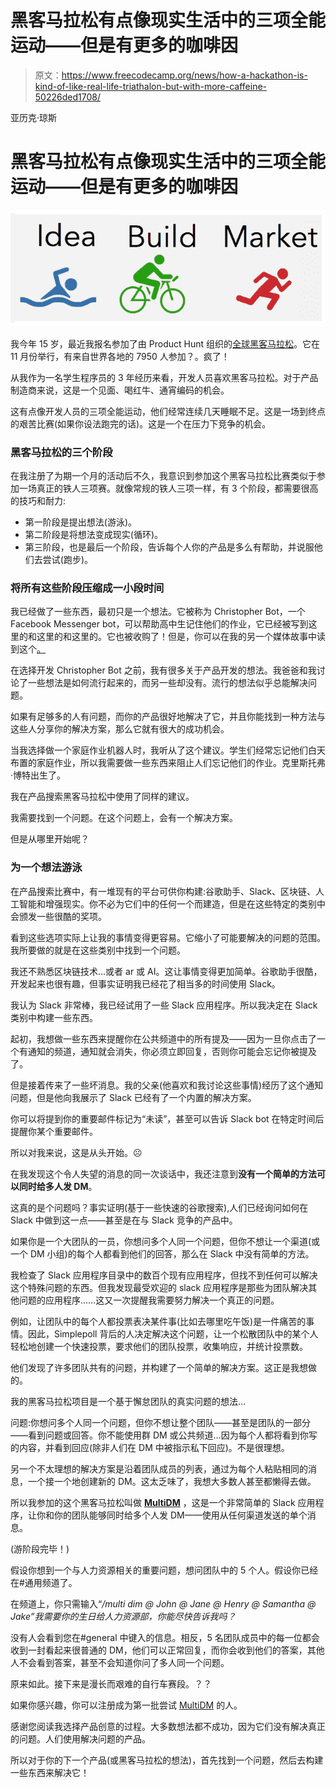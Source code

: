 # 黑客马拉松有点像现实生活中的三项全能运动——但是有更多的咖啡因

> 原文：<https://www.freecodecamp.org/news/how-a-hackathon-is-kind-of-like-real-life-triathalon-but-with-more-caffeine-50226ded1708/>

亚历克·琼斯

# 黑客马拉松有点像现实生活中的三项全能运动——但是有更多的咖啡因

![TsbRfnapmJhqxgf9tm9ZOpo8MydOvqHqY0Ks](img/dbccae0ea274e5e2cb79e8b4fbeb166f.png)

我今年 15 岁，最近我报名参加了由 Product Hunt 组织的[全球黑客马拉松](https://www.producthunt.com/hackathon)。它在 11 月份举行，有来自世界各地的 7950 人参加？。疯了！

从我作为一名学生程序员的 3 年经历来看，开发人员喜欢黑客马拉松。对于产品制造商来说，这是一个见面、喝红牛、通宵编码的机会。

这有点像开发人员的三项全能运动，他们经常连续几天睡眠不足。这是一场到终点的艰苦比赛(如果你设法跑完的话)。这是一个在压力下竞争的机会。

### 黑客马拉松的三个阶段

在我注册了为期一个月的活动后不久，我意识到参加这个黑客马拉松比赛类似于参加一场真正的铁人三项赛。就像常规的铁人三项一样，有 3 个阶段，都需要很高的技巧和耐力:

*   第一阶段是提出想法(游泳)。
*   第二阶段是将想法变成现实(循环)。
*   第三阶段，也是最后一个阶段，告诉每个人你的产品是多么有帮助，并说服他们去尝试(跑步)。

### 将所有这些阶段压缩成一小段时间

我已经做了一些东西，最初只是一个想法。它被称为 Christopher Bot，一个 Facebook Messenger bot，可以帮助高中生记住他们的作业，它已经被写到这里的和这里的和这里的。它也被收购了！但是，你可以在我的另一个媒体故事中读到这个[。](https://medium.freecodecamp.org/the-ups-and-downs-of-building-and-marketing-a-chat-bot-when-youre-14-8a072830b43c)

在选择开发 Christopher Bot 之前，我有很多关于产品开发的想法。我爸爸和我讨论了一些想法是如何流行起来的，而另一些却没有。流行的想法似乎总能解决问题。

如果有足够多的人有问题，而你的产品很好地解决了它，并且你能找到一种方法与这些人分享你的解决方案，那么它就有很大的成功机会。

当我选择做一个家庭作业机器人时，我听从了这个建议。学生们经常忘记他们白天布置的家庭作业，所以我需要做一些东西来阻止人们忘记他们的作业。克里斯托弗·博特出生了。

我在产品搜索黑客马拉松中使用了同样的建议。

我需要找到一个问题。在这个问题上，会有一个解决方案。

但是从哪里开始呢？

### 为一个想法游泳

在产品搜索比赛中，有一堆现有的平台可供你构建:谷歌助手、Slack、区块链、人工智能和增强现实。你不必为它们中的任何一个而建造，但是在这些特定的类别中会颁发一些很酷的奖项。

看到这些选项实际上让我的事情变得更容易。它缩小了可能要解决的问题的范围。我所要做的就是在这些类别中找到一个问题。

我还不熟悉区块链技术…或者 ar 或 AI。这让事情变得更加简单。谷歌助手很酷，开发起来也很有趣，但事实证明我已经花了相当多的时间使用 Slack。

我认为 Slack 非常棒，我已经试用了一些 Slack 应用程序。所以我决定在 Slack 类别中构建一些东西。

起初，我想做一些东西来提醒你在公共频道中的所有提及——因为一旦你点击了一个有通知的频道，通知就会消失，你必须立即回复，否则你可能会忘记你被提及了。

但是接着传来了一些坏消息。我的父亲(他喜欢和我讨论这些事情)经历了这个通知问题，但是他向我展示了 Slack 已经有了一个内置的解决方案。

你可以将提到你的重要邮件标记为“未读”，甚至可以告诉 Slack bot 在特定时间后提醒你某个重要邮件。

所以对我来说，这是从头开始。☹️

在我发现这个令人失望的消息的同一次谈话中，我还注意到**没有一个简单的方法可以同时给多人发 DM**。

这真的是个问题吗？事实证明(基于一些快速的谷歌搜索),人们已经询问如何在 Slack 中做到这一点——甚至是在与 Slack 竞争的产品中。

如果你是一个大团队的一员，你想问多个人同一个问题，但你不想让一个渠道(或一个 DM 小组)的每个人都看到他们的回答，那么在 Slack 中没有简单的方法。

我检查了 Slack 应用程序目录中的数百个现有应用程序，但找不到任何可以解决这个特殊问题的东西。但我发现最受欢迎的 slack 应用程序是那些为团队解决其他问题的应用程序……这又一次提醒我需要努力解决一个真正的问题。

例如，让团队中的每个人都投票表决某件事(比如去哪里吃午饭)是一件痛苦的事情。因此，Simplepoll 背后的人决定解决这个问题，让一个松散团队中的某个人轻松地创建一个快速投票，要求他们的团队投票，收集响应，并统计投票数。

他们发现了许多团队共有的问题，并构建了一个简单的解决方案。这正是我想做的。

我的黑客马拉松项目是一个基于懈怠团队的真实问题的想法…

问题:你想问多个人同一个问题，但你不想让整个团队——甚至是团队的一部分——看到问题或回答。你不能使用群 DM 或公共频道…因为每个人都将看到你写的内容，并看到回应(除非人们在 DM 中被指示私下回应)。不是很理想。

另一个不太理想的解决方案是沿着团队成员的列表，通过为每个人粘贴相同的消息，一个接一个地创建新的 DM。这太乏味了，我想大多数人甚至都懒得去做。

所以我参加的这个黑客马拉松叫做 [**MultiDM**](https://www.producthunt.com/upcoming/multidm) ，这是一个非常简单的 Slack 应用程序，让你和你的团队能够同时给多个人发 DM——使用从任何渠道发送的单个消息。

(游阶段完毕！)

假设你想到一个与人力资源相关的重要问题，想问团队中的 5 个人。假设你已经在#通用频道了。

在频道上，你只需输入“*/multi dim @ John @ Jane @ Henry @ Samantha @ Jake”我需要你的生日给人力资源部，你能尽快告诉我吗？*

没有人会看到您在#general 中键入的信息。相反，5 名团队成员中的每一位都会收到一封看起来很普通的 DM，他们可以正常回复，而你会收到他们的答案，其他人不会看到答案，甚至不会知道你问了多人同一个问题。

原来如此。接下来是漫长而艰难的自行车赛段。？？

如果你感兴趣，你可以注册成为第一批尝试 [MultiDM](https://www.producthunt.com/upcoming/multidm) 的人。

感谢您阅读我选择产品创意的过程。大多数想法都不成功，因为它们没有解决真正的问题。人们使用解决问题的产品。

所以对于你的下一个产品(或黑客马拉松的想法)，首先找到一个问题，然后去构建一些东西来解决它！